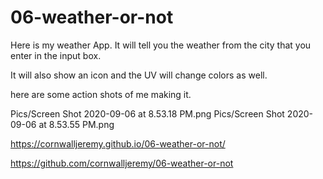 # 06-weather-or-not

Here is my weather App. It will tell you the weather from the city that you enter in the input box. 

It will also show an icon and the UV will change colors as well. 

here are some action shots of me making it. 

Pics/Screen Shot 2020-09-06 at 8.53.18 PM.png
Pics/Screen Shot 2020-09-06 at 8.53.55 PM.png

https://cornwalljeremy.github.io/06-weather-or-not/

https://github.com/cornwalljeremy/06-weather-or-not